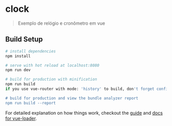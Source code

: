 # clock

> Exemplo de relógio e cronômetro em vue

## Build Setup

``` bash
# install dependencies
npm install

# serve with hot reload at localhost:8080
npm run dev

# build for production with minification
npm run build
if you use vue-router with mode: 'history' to build, don't forget configure your webserver! See more [here](https://router.vuejs.org/en/essentials/history-mode.html).

# build for production and view the bundle analyzer report
npm run build --report
```

For detailed explanation on how things work, checkout the [guide](http://vuejs-templates.github.io/webpack/) and [docs for vue-loader](http://vuejs.github.io/vue-loader).
